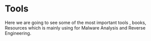 # Tools
Here we are going to see some of the most important tools , books, Resources which is mainly using for Malware Analysis and Reverse Engineering.
